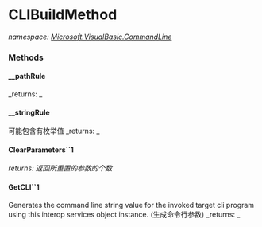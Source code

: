 ﻿
# CLIBuildMethod
_namespace: [Microsoft.VisualBasic.CommandLine](N-Microsoft.VisualBasic.CommandLine.md)_



### Methods

#### __pathRule

_returns: _
#### __stringRule
可能包含有枚举值
_returns: _
#### ClearParameters``1

_returns: 返回所重置的参数的个数_
#### GetCLI``1
Generates the command line string value for the invoked target cli program using this interop services object instance.
 (生成命令行参数)
_returns: _



